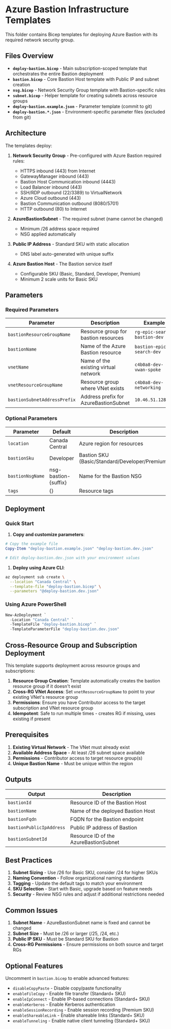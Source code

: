 # Azure Bastion Infrastructure Templates

This folder contains Bicep templates for deploying Azure Bastion with its required network security group.

## Files Overview

- **`deploy-bastion.bicep`** - Main subscription-scoped template that orchestrates the entire Bastion deployment
- **`bastion.bicep`** - Core Bastion Host template with Public IP and subnet creation
- **`nsg.bicep`** - Network Security Group template with Bastion-specific rules
- **`subnet.bicep`** - Helper template for creating subnets across resource groups
- **`deploy-bastion.example.json`** - Parameter template (commit to git)
- **`deploy-bastion.*.json`** - Environment-specific parameter files (excluded from git)

## Architecture

The templates deploy:

1. **Network Security Group** - Pre-configured with Azure Bastion required rules:
   - HTTPS inbound (443) from Internet
   - GatewayManager inbound (443)
   - Bastion Host Communication inbound (4443)
   - Load Balancer inbound (443)
   - SSH/RDP outbound (22/3389) to VirtualNetwork
   - Azure Cloud outbound (443)
   - Bastion Communication outbound (8080/5701)
   - HTTP outbound (80) to Internet

2. **AzureBastionSubnet** - The required subnet (name cannot be changed)
   - Minimum /26 address space required
   - NSG applied automatically

3. **Public IP Address** - Standard SKU with static allocation
   - DNS label auto-generated with unique suffix

4. **Azure Bastion Host** - The Bastion service itself
   - Configurable SKU (Basic, Standard, Developer, Premium)
   - Minimum 2 scale units for Basic SKU

## Parameters

### Required Parameters

| Parameter | Description | Example |
|-----------|-------------|---------|  
| `bastionResourceGroupName` | Resource group for bastion resources | `rg-epic-search-bastion-dev` |
| `bastionName` | Name of the Azure Bastion resource | `bastion-epic-search-dev` |
| `vnetName` | Name of the existing virtual network | `c4b0a8-dev-vwan-spoke` |
| `vnetResourceGroupName` | Resource group where VNet exists | `c4b0a8-dev-networking` |
| `bastionSubnetAddressPrefix` | Address prefix for AzureBastionSubnet | `10.46.51.128/26` |

### Optional Parameters

| Parameter | Default | Description |
|-----------|---------|-------------|
| `location` | Canada Central | Azure region for resources |
| `bastionSku` | Developer | Bastion SKU (Basic/Standard/Developer/Premium) |
| `bastionNsgName` | nsg-bastion-{suffix} | Name for the Bastion NSG |
| `tags` | {} | Resource tags |

## Deployment

### Quick Start

1. **Copy and customize parameters**:

```powershell
# Copy the example file
Copy-Item "deploy-bastion.example.json" "deploy-bastion.dev.json"

# Edit deploy-bastion.dev.json with your environment values
```

1. **Deploy using Azure CLI**:

```bash
az deployment sub create \
  --location "Canada Central" \
  --template-file "deploy-bastion.bicep" \
  --parameters "@deploy-bastion.dev.json"
```

### Using Azure PowerShell

```powershell
New-AzDeployment `
  -Location "Canada Central" `
  -TemplateFile "deploy-bastion.bicep" `
  -TemplateParameterFile "deploy-bastion.dev.json"
```

## Cross-Resource Group and Subscription Deployment

This template supports deployment across resource groups and subscriptions:

1. **Resource Group Creation**: Template automatically creates the bastion resource group if it doesn't exist
2. **Cross-RG VNet Access**: Set `vnetResourceGroupName` to point to your existing VNet's resource group
3. **Permissions**: Ensure you have Contributor access to the target subscription and VNet resource group
4. **Idempotent**: Safe to run multiple times - creates RG if missing, uses existing if present

## Prerequisites

1. **Existing Virtual Network** - The VNet must already exist
2. **Available Address Space** - At least /26 subnet space available
3. **Permissions** - Contributor access to target resource group(s)
4. **Unique Bastion Name** - Must be unique within the region

## Outputs

| Output | Description |
|--------|-------------|
| `bastionId` | Resource ID of the Bastion Host |
| `bastionName` | Name of the deployed Bastion Host |
| `bastionFqdn` | FQDN for the Bastion endpoint |
| `bastionPublicIpAddress` | Public IP address of Bastion |
| `bastionSubnetId` | Resource ID of the AzureBastionSubnet |

## Best Practices

1. **Subnet Sizing** - Use /26 for Basic SKU, consider /24 for higher SKUs
2. **Naming Convention** - Follow organizational naming standards
3. **Tagging** - Update the default tags to match your environment
4. **SKU Selection** - Start with Basic, upgrade based on feature needs
5. **Security** - Review NSG rules and adjust if additional restrictions needed

## Common Issues

1. **Subnet Name** - AzureBastionSubnet name is fixed and cannot be changed
2. **Subnet Size** - Must be /26 or larger (/25, /24, etc.)
3. **Public IP SKU** - Must be Standard SKU for Bastion
4. **Cross-RG Permissions** - Ensure permissions on both source and target RGs

## Optional Features

Uncomment in `bastion.bicep` to enable advanced features:

- `disableCopyPaste` - Disable copy/paste functionality
- `enableFileCopy` - Enable file transfer (Standard+ SKU)
- `enableIpConnect` - Enable IP-based connections (Standard+ SKU)  
- `enableKerberos` - Enable Kerberos authentication
- `enableSessionRecording` - Enable session recording (Premium SKU)
- `enableShareableLink` - Enable shareable links (Standard+ SKU)
- `enableTunneling` - Enable native client tunneling (Standard+ SKU)
